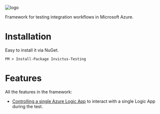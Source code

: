 ![logo](../images/logo/invictus.png)

Framework for testing integration workflows in Microsoft Azure.

# Installation

Easy to install it via NuGet.

```shell
PM > Install-Package Invictus-Testing
```

# Features

All the features in the framework:
* [Controlling a single Azure Logic App](./logicapps/control-single-logicapp.md) to interact with a single Logic App during the test.